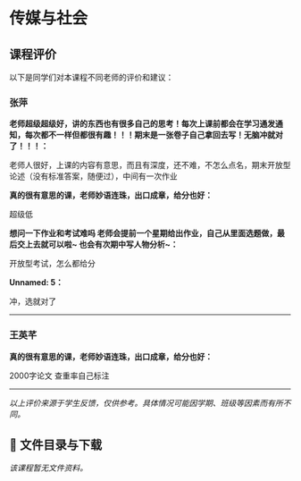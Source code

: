 # 传媒与社会

## 课程评价

以下是同学们对本课程不同老师的评价和建议：

### 张萍

**老师超级超级好，讲的东西也有很多自己的思考！每次上课前都会在学习通发通知，每次都不一样但都很有趣！！！期末是一张卷子自己拿回去写！无脑冲就对了！！！：**

老师人很好，上课的内容有意思，而且有深度，还不难，不怎么点名，期末开放型论述（没有标准答案，随便过），中间有一次作业

**真的很有意思的课，老师妙语连珠，出口成章，给分也好：**

超级低

**想问一下作业和考试难吗      老师会提前一个星期给出作业，自己从里面选题做，最后交上去就可以啦~ 也会有次期中写人物分析~：**

开放型考试，怎么都给分

**Unnamed: 5：**

冲，选就对了

---

### 王英芊

**真的很有意思的课，老师妙语连珠，出口成章，给分也好：**

2000字论文 查重率自己标注

---

*以上评价来源于学生反馈，仅供参考。具体情况可能因学期、班级等因素而有所不同。*
## 📄 文件目录与下载

_该课程暂无文件资料。_
